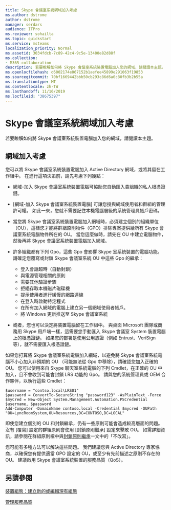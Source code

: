 ```yaml
---
title: Skype 會議室系統網域加入考慮
ms.author: dstrome
author: dstrome
manager: serdars
audience: ITPro
ms.reviewer: sohailta
ms.topic: quickstart
ms.service: msteams
localization_priority: Normal
ms.assetid: 3034fdcb-7c89-42c4-9c5e-13400e82d88f
ms.collection:
- M365-collaboration
description: 若要瞭解如何將 Skype 會議室系統裝置電腦加入您的網域，請閱讀本主題。
ms.openlocfilehash: d6002174e067152b1aefee45899e291063f19853
ms.sourcegitcommit: 70bf1669442bbb50cb293c86d6a0c80fb3b2b55a
ms.translationtype: MT
ms.contentlocale: zh-TW
ms.lasthandoff: 11/16/2019
ms.locfileid: "38675397"
---
```

<!-- This asset missed in the rebrand, and honestly not sure if it's worth keeping.   -->

# <a name="skype-room-system-domain-joining-considerations"></a>Skype 會議室系統網域加入考慮
 
若要瞭解如何將 Skype 會議室系統裝置電腦加入您的網域，請閱讀本主題。
  
## <a name="domain-joining-considerations"></a>網域加入考慮

您可以將 Skype 會議室系統裝置電腦加入 Active Directory 網域，或將其留在工作組中。 在進行這項決策前，請先考慮下列幾點：
  
- 網域-加入 Skype 會議室系統裝置電腦可協助您自動匯入貴組織的私人根憑證鏈。
- [網域-加入 Skype 會議室系統裝置電腦] 可讓您授與網域使用者和群組的管理許可權。 如此一來，您就不需要記住本機電腦層級的系統管理員帳戶密碼。
- 當您將 Skype 會議室系統裝置電腦加入網域時，必須建立個別的組織單位（OU），這樣您才能將群組原則物件（GPO）排除專案提供給所有 Skype 會議室系統電腦物件所在的 OU。 當您這麼做時，請先在 OU 中建立電腦物件，然後再將 Skype 會議室系統裝置電腦加入網域。
- 許多組織都有下列 Gpo，這些 Gpo 會影響 Skype 室系統裝置的電腦功能。 請確定您覆寫或封鎖 Skype 會議室系統 OU 中這些 Gpo 的繼承：

  - 登入會話超時（自動封鎖）
  - 與電源管理相關的原則
  - 需要其他驗證步驟
  - 拒絕存取本機磁片磁碟機
  - 提示使用者進行緩慢的網路連線
  - 在登入時啟動特定程式
  - 在所有加入網域的電腦上建立另一個網域使用者帳戶。
  - 將 Windows 更新推送至 Skype 會議室系統
    
- 或者，您也可以決定將裝置電腦留在工作組中。 與桌面 Microsoft 團隊或商務用 Skype 用戶端一樣，這需要您手動匯入 Skype 會議室 System 裝置電腦上的根憑證鏈。 如果您的部署是使用公用憑證（例如 Entrust、VeriSign 等），就不需要匯入根憑證鏈。 
    
如果您打算將 Skype 會議室系統電腦加入網域，以避免將 Skype 會議室系統電腦不小心加入非預期的 OU （可能無法從 Gpo 中移除），請確認您加入正確的 OU。 您可以使用來自 Skype 聊天室系統電腦的下列 Cmdlet，在正確的 OU 中加入，且不會收到可能會封鎖 LRS 功能的 Gpo。 請與您的系統管理員或 OEM 合作夥伴，以執行這些 Cmdlet：
  
```
$username = "contso.local\LRS01"
$password = ConvertTo-SecureString "password123" -AsPlainText -Force
$myCred = New-Object System.Management.Automation.PSCredential $username, $password
Add-Computer -DomainName contoso.local -Credential $mycred -OUPath "OU=LyncRoomSystem,OU=Resources,DC=CONTOSO,DC=LOCAL"
```

即使您建立個別的 OU 和封鎖繼承，仍有一些原則可能會造成較高層面的問題。 沒有 [覆寫] 設定的群組原則會使用 [封鎖原則繼承] 設定來擊敗 OU。 如需詳細資訊，請參閱在群組原則檔中與[封鎖原則繼承](https://docs.microsoft.com/previous-versions/windows/it-pro/windows-2000-server/cc978255(v=technet.10))一文中的「不改寫」。
  
您可能有多種方法可以解決這些問題。 我們建議您與 Active Directory 專家協商，以確保您有提供適當 GPO 設定的 OU，或至少有先前描述之原則不存在的 OU。 建議啟用 Skype 會議室系統裝置的服務品質（QoS）。

## <a name="see-also"></a>另請參閱
  
[裝置組態：建立新的或編輯現有組態](/skypeforbusiness/help-topics/help-lscp/device-configuration-create-new-or-edit-existing.md)

[管理服務品質](/skypeforbusiness/plan-your-deployment/network-requirements/network-requirements.#managing-quality-of-service)
